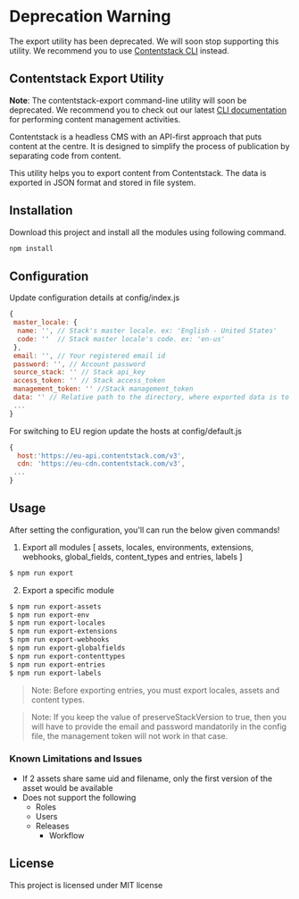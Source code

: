 # Deprecation Warning

The export utility has been deprecated. We will soon stop supporting this utility. We recommend you to use [Contentstack CLI](https://github.com/contentstack/cli) instead.

## Contentstack Export Utility

**Note**: The contentstack-export command-line utility will soon be deprecated. We recommend you to check out our latest [CLI documentation](https://www.contentstack.com/docs/developers/cli) for performing content management activities.

Contentstack is a headless CMS with an API-first approach that puts content at the centre. It is designed to simplify the process of publication by separating code from content.

This utility helps you to export content from Contentstack. The data is exported in JSON format and stored in file system.

## Installation

Download this project and install all the modules using following command.

```bash
npm install
```

## Configuration

Update configuration details at config/index.js

```js
{
 master_locale: {
  name: '', // Stack's master locale. ex: 'English - United States'
  code: ''  // Stack master locale's code. ex: 'en-us'
 },
 email: '', // Your registered email id
 password: '', // Account password
 source_stack: '' // Stack api_key
 access_token: '' // Stack access_token
 management_token: '' //Stack management_token
 data: '' // Relative path to the directory, where exported data is to be stored. ex: './contents'
 ...
}
```

For switching to EU region update the hosts at config/default.js

```js
{
  host:'https://eu-api.contentstack.com/v3',
  cdn: 'https://eu-cdn.contentstack.com/v3',
 ...
}
```

## Usage

After setting the configuration, you'll can run the below given commands!

1. Export all modules [ assets, locales, environments, extensions, webhooks, global_fields, content_types and entries, labels ]

```bash
$ npm run export
```

2. Export a specific module

```bash
$ npm run export-assets
$ npm run export-env
$ npm run export-locales
$ npm run export-extensions
$ npm run export-webhooks
$ npm run export-globalfields
$ npm run export-contenttypes
$ npm run export-entries
$ npm run export-labels

```

> Note: Before exporting entries, you must export locales, assets and content types.

> Note: If you keep the value of preserveStackVersion to true, then you will have to provide the email and password mandatorily in the config file, the management token will not work in that case.

### Known Limitations and Issues

- If 2 assets share same uid and filename, only the first version of the asset would be available
- Does not support the following
  - Roles
  - Users
  - Releases
    - Workflow

## License

This project is licensed under MIT license
